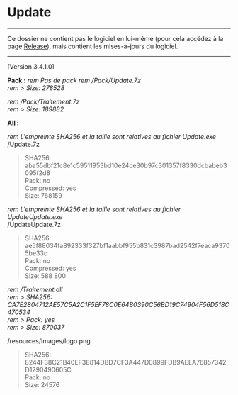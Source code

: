# Update

---

Ce dossier ne contient pas le logiciel en lui-même (pour cela accédez à la page [Release](https://github.com/GroupManage/GroupManage/releases)), mais contient les mises-à-jours du logiciel.

---

[Version 3.4.1.0]

**Pack :**
_rem Pas de pack_
_rem /Pack/Update.7z_  
_rem > Size: 278528_  

_rem /Pack/Traitement.7z_  
_rem > Size: 189882_  

**All :**

_rem L'empreinte SHA256 et la taille sont relatives au fichier Update.exe_  
/Update.7z  
> SHA256: aba55dbf21c8e1c59511953bd10e24ce30b97c301357f8330dcbabeb3095f2d8  
> Pack: no  
> Compressed: yes  
> Size: 768159  

_rem L'empreinte SHA256 et la taille sont relatives au fichier UpdateUpdate.exe_  
/UpdateUpdate.7z  
> SHA256: ae5f88034fa892333f327bf1aabbf955b831c3987bad2542f7eaca93705be33c  
> Pack: no  
> Compressed: yes  
> Size: 588 800 

_rem /Traitement.dll_  
_rem > SHA256: CA7E2804712AE57C5A2C1F5EF78C0E64B0390C56BD19C74904F56D518C470534_  
_rem > Pack: yes_  
_rem > Size: 870037_  

/resources/Images/logo.png  
> SHA256: 8244F38C21B40EF38814DBD7CF3A447D0899FDB9AEEA76857342D1290490605C  
> Pack: no  
> Size: 24576
